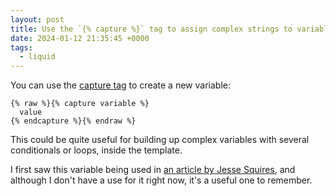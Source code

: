 ```yaml
---
layout: post
title: Use the `{% capture %}` tag to assign complex strings to variables
date: 2024-01-12 21:35:45 +0000
tags:
  - liquid
---
```

You can use the [capture tag] to create a new variable:

```liquid
{% raw %}{% capture variable %}
  value
{% endcapture %}{% endraw %}
```

This could be quite useful for building up complex variables with several conditionals or loops, inside the template.

I first saw this variable being used in [an article by Jesse Squires][squires], and although I don't have a use for it right now, it's a useful one to remember.

[capture tag]: https://shopify.dev/docs/api/liquid/tags/capture
[squires]: https://www.jessesquires.com/blog/2021/06/06/rss-feeds-jekyll-and-absolute-versus-relative-urls/
